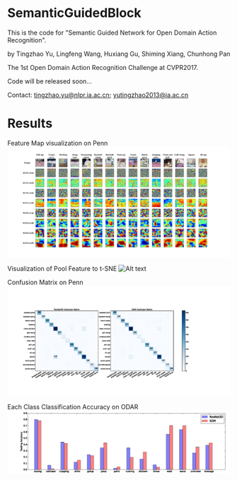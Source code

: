 # SemanticGuidedBlock

This is the code for "Semantic Guided Network for Open Domain Action Recognition".

by Tingzhao Yu, Lingfeng Wang, Huxiang Gu, Shiming Xiang, Chunhong Pan

The 1st Open Domain Action Recognition Challenge at CVPR2017.


Code will be released soon...


Contact: tingzhao.yu@nlpr.ia.ac.cn; yutingzhao2013@ia.ac.cn



# Results

Feature Map visualization on Penn 
![Alt text](https://github.com/Tsingzao/SemanticGuidedBlock/blob/master/result/visual_penn.png)

Visualization of Pool Feature to t-SNE 
![Alt text](https://github.com/Tsingzao/SemanticGuidedBlock/blob/master/result/visual_pool.png=100x100)

Confusion Matrix on Penn 
![Alt text](https://github.com/Tsingzao/SemanticGuidedBlock/blob/master/result/penn_confusion.png)

Each Class Classification Accuracy on ODAR 
![Alt text](https://github.com/Tsingzao/SemanticGuidedBlock/blob/master/result/odar_new.png)
